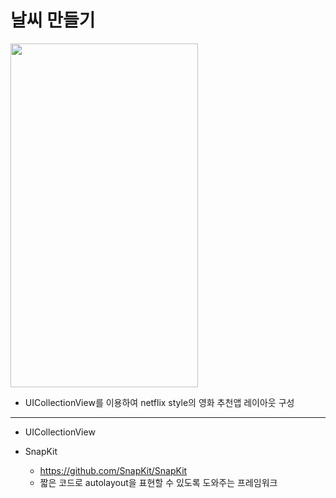 날씨  만들기
===========
<img src="https://user-images.githubusercontent.com/55949986/204124769-d0028d94-31f4-4d80-a3c5-dfb63a0dc455.gif" width="300" height="550"/>

* UICollectionView를 이용하여 netflix style의 영화 추천앱 레이아웃 구성
---------------------------------------

* UICollectionView

* SnapKit
  * https://github.com/SnapKit/SnapKit
  * 짧은 코드로 autolayout을 표현할 수 있도록 도와주는 프레임워크
